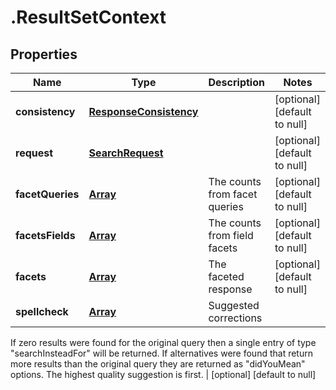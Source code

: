 # .ResultSetContext

## Properties
Name | Type | Description | Notes
------------ | ------------- | ------------- | -------------
**consistency** | [**ResponseConsistency**](ResponseConsistency.md) |  | [optional] [default to null]
**request** | [**SearchRequest**](SearchRequest.md) |  | [optional] [default to null]
**facetQueries** | [**Array<ResultSetContextFacetQueries>**](ResultSetContextFacetQueries.md) | The counts from facet queries | [optional] [default to null]
**facetsFields** | [**Array<ResultBuckets>**](ResultBuckets.md) | The counts from field facets | [optional] [default to null]
**facets** | [**Array<GenericFacetResponse>**](GenericFacetResponse.md) | The faceted response | [optional] [default to null]
**spellcheck** | [**Array<ResultSetContextSpellcheck>**](ResultSetContextSpellcheck.md) | Suggested corrections

If zero results were found for the original query then a single entry of type \"searchInsteadFor\" will be returned.
If alternatives were found that return more results than the original query they are returned as \"didYouMean\" options.
The highest quality suggestion is first.
 | [optional] [default to null]


